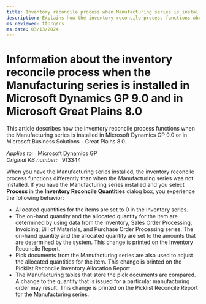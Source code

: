 ```yaml
---
title: Inventory reconcile process when Manufacturing series is installed
description: Explains how the inventory reconcile process functions when the Manufacturing series is installed in Microsoft Dynamics GP 9.0 and in Microsoft Great Plains 8.0.
ms.reviewer: ttorgers
ms.date: 03/13/2024
---
```

# Information about the inventory reconcile process when the Manufacturing series is installed in Microsoft Dynamics GP 9.0 and in Microsoft Great Plains 8.0

This article describes how the inventory reconcile process functions when the Manufacturing series is installed in Microsoft Dynamics GP 9.0 or in Microsoft Business Solutions - Great Plains 8.0.

_Applies to:_ &nbsp; Microsoft Dynamics GP  
_Original KB number:_ &nbsp; 913344

When you have the Manufacturing series installed, the inventory reconcile process functions differently than when the Manufacturing series was not installed. If you have the Manufacturing series installed and you select **Process** in the **Inventory Reconcile Quantities** dialog box, you experience the following behavior:

- Allocated quantities for the items are set to 0 in the Inventory series.
- The on-hand quantity and the allocated quantity for the item are determined by using data from the Inventory, Sales Order Processing, Invoicing, Bill of Materials, and Purchase Order Processing series. The on-hand quantity and the allocated quantity are set to the amounts that are determined by the system. This change is printed on the Inventory Reconcile Report.
- Pick documents from the Manufacturing series are also used to adjust the allocated quantities for the item. This change is printed on the Picklist Reconcile Inventory Allocation Report.
- The Manufacturing tables that store the pick documents are compared. A change to the quantity that is issued for a particular manufacturing order may result. This change is printed on the Picklist Reconcile Report for the Manufacturing series.

